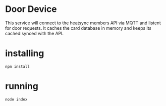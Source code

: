 # Door Device

This service will connect to the heatsync members API via MQTT and listent for door requests.  It caches the card database in memory and keeps its cached synced with the API.


# installing
`npm install`

# running
`node index`

